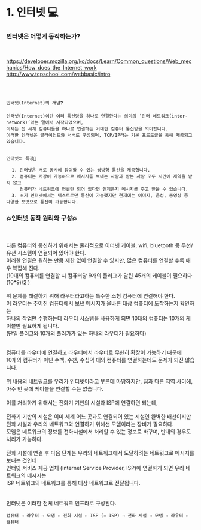 # 1. 인터넷 💻

### 인터넷은 어떻게 동작하는가?
<br>

<https://developer.mozilla.org/ko/docs/Learn/Common_questions/Web_mechanics/How_does_the_Internet_work>
<http://www.tcpschool.com/webbasic/intro>

<br>

``` 

인터넷(Internet)의 개념❓

인터넷(Internet)이란 여러 통신망을 하나로 연결한다는 의미의 ‘인터 네트워크(inter-network)’라는 말에서 시작되었으며,
이제는 전 세계 컴퓨터들을 하나로 연결하는 거대한 컴퓨터 통신망을 의미합니다.
이러한 인터넷은 클라이언트와 서버로 구성되며, TCP/IP라는 기본 프로토콜을 통해 제공되고 있습니다.


인터넷의 특징📌

  1. 인터넷은 서로 동시에 참여할 수 있는 쌍방향 통신을 제공합니다.
  2. 컴퓨터는 저장이 가능하므로 메시지를 보내는 사람과 받는 사람 모두 시간에 제약을 받지 않고
     컴퓨터가 네트워크에 연결만 되어 있다면 언제든지 메시지를 주고 받을 수 있습니다.
  3. 초기 인터넷에서는 텍스트로만 통신이 가능했지만 현재에는 이미지, 음성, 동영상 등 다양한 포맷으로 통신이 가능합니다.

```


###  💥인터넷 동작 원리와 구성💥
<br>
<br>
다른 컴퓨터와 통신하기 위해서는 물리적으로 이더넷 케이블, wifi, bluetooth 등 무선/유선 시스템이 연결되어 있어야 한다.<br>
이러한 연결은 원하는 만큼 제한 없이 연결할 수 있지만, 많은 컴퓨터를 연결할 수록 매우 복잡해 진다.<br>
(10대의 컴퓨터를 연결할 시 컴퓨터당 9개의 플러그가 달린 45개의 케이블이 필요하다 (10*9)/2 )
<br>
<br>
위 문제를 해결하기 위해 라우터라고하는 특수한 소형 컴퓨터에 연결해야 한다.<br>
이 라우터는 주어진 컴퓨터에서 보낸 메시지가 올바른 대상 컴퓨터에 도착하는지 확인하는<br>
하나의 작업만 수행하는데 라우터 시스템을 사용하게 되면 10대의 컴퓨터는 10개의 케이블만 필요하게 됩니다. <br>
(단일 플러그와 10개의 플러가가 있는 하나의 라우터가 필요하다)<br><br>


컴퓨터를 라우터에 연결하고 라우터에서 라우터로 무한히 확장이 가능하기 때문에<br>
10개의 컴퓨터가 아닌 수백, 수천, 수십억 대의 컴퓨터를 연결하는데도 문제가 되진 않습니다.<br>
<br>
위 내용의 네트워크를 우리가 인터넷이라고 부른데 마땅하지만, 집과 다른 지역 사이에,<br>아주 먼 곳에 케이블을 연결할 수는 없습니다.<br>
<br>
이를 처리하기 위해서는 전화기 기반의 시설과 ISP에 연결하면 되는데,<br>
<br>
전화기 기반의 시설은 이미 세계 어느 곳과도 연결되어 있는 시설인 완벽한 배선이지만<br>
전화 시설과 우리의 네트워크와 연결하기 위해선 모뎀이라는 장비가 필요하다.<br>
모뎀은 네트워크의 정보를 전화시설에서 처리할 수 있는 정보로 바꾸며, 반대의 경우도 처리가 가능하다.<br>
<br>
전화 시설에 연결 후 다음 단계는 우리의 네트워크에서 도달하려는 네트워크로 메시지를 보내는 것인데<br>
인터넷 서비스 제공 업체 (Internet Service Provider, ISP)에 연결하게 되면 우리 네트워크의 메시지는<br>
ISP 네트워크의 네트워크를 통해 대상 네트워크로 전달됩니다.<br>
<br>
<br>
인터넷은 이러한 전체 네트워크 인프라로 구성된다.


```
컴퓨터 ↔ 라우터 ↔ 모뎀 ↔ 전화 시설 ↔ ISP (↔ ISP) ↔ 전화 시설 ↔ 모뎀 ↔ 라우터 ↔ 컴퓨터
````









